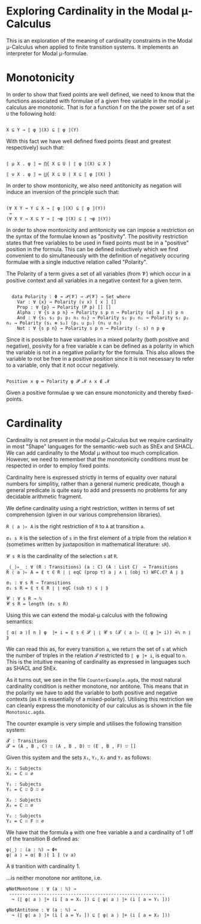 Exploring Cardinality in the Modal μ-Calculus 
==============================================

This is an exploration of the meaning of cardinality constraints in
the Modal μ-Calculus when applied to finite transition systems. It
implements an interpreter for Modal μ-formulae.

Monotonicity 
============

In order to show that fixed points are well defined, we need to know
that the functions associated with formulae of a given free variable
in the modal μ-calculus are monotonic. That is for a function f on
the the power set of a set `U` the following hold:

~~~

X ⊆ Y → ⟦ φ ⟧(X) ⊆ ⟦ φ ⟧(Y)

~~~

With this fact we have well defined fixed points (least and greatest
respectively) such that:

~~~

⟦ μ X . φ ⟧ ≔ ⋂{ X ⊆ U | ⟦ φ ⟧(X) ⊆ X }

⟦ ν X . φ ⟧ ≔ ⋃{ X ⊆ U | X ⊆ ⟦ φ ⟧(X) }

~~~ 

In order to show montonicity, we also need antitonicity as negation
will induce an inversion of the principle such that:

~~~

(∀ X Y → Y ⊆ X → ⟦ φ ⟧(X) ⊆ ⟦ φ ⟧(Y))
 → 
(∀ X Y → X ⊆ Y → ⟦ ¬φ ⟧(X) ⊆ ⟦ ¬φ ⟧(Y))

~~~

In order to show montonicity and antitonicity we can impose a
restriction on the syntax of the formulae known as "positivity". The
positivity restriction states that free variables to be used in fixed
points must be in a "positive" position in the formula. This can be
defined inductively which we find convenient to do simultaneously with
the definition of negatively occuring formulae with a single inductive
relation called "Polarity".

The Polarity of a term gives a set of all variables (from 𝓥) which
occur in a positive context and all variables in a negative context
for a given term.

~~~

  data Polarity : Φ → 𝒫(𝓥) → 𝒫(𝓥) → Set where
    Var : ∀ {x} → Polarity (v x) [ x ] []
    Prop : ∀ {p} → Polarity (P p) [] []
    Alpha : ∀ {s a p n} → Polarity s p n → Polarity (α[ a ] s) p n
    And : ∀ {s₁ s₂ p₁ p₂ n₁ n₂} → Polarity s₁ p₁ n₁ → Polarity s₂ p₂ n₂ → Polarity (s₁ ⊗ s₂) (p₁ ∪ p₂) (n₁ ∪ n₂)
    Not : ∀ {s p n} → Polarity s p n → Polarity (- s) n p φ

~~~ 

Since it is possible to have variables in a mixed polarity (both
positive and negative), posivity for a free variable x can be defined
as a polarity in which the variable is not in a negative poliarity for
the formula. This also allows the variable to not be free in a
positive position since it is not necessary to refer to a variable,
only that it not occur negatively.

~~~

Positive x φ ≔ Polarity φ 𝓟 𝓝 ∧ x ∉ 𝓝

~~~

Given a positive formulae φ we can ensure monotonicity and thereby
fixed-points.

Cardinality 
===========

Cardinality is not present in the modal μ-Calculus but we require
cardinality in most "Shape" languages for the semantic-web such as
ShEx and SHACL. We can add cardinality to the Modal μ without too much
complication. However, we need to remember that the monotonicity
conditions must be respected in order to employ fixed points. 

Cardinality here is expressed strictly in terms of equality over
natural numbers for simplitiy, rather than a general numeric
predicate, though a general predicate is quite easy to add and
pressents no problems for any decidable arithmetic fragment.

We define cardinality using a right restriction, written in terms of
set comprehension (given in our various comprehension libraries). 

`R ⟨ a ⟩▹ A` is the right restriction of `R` to `A` at transition `a`. 

`σ₁ s R` is the selection of `s` in the first element of a triple from
the relation `R` (sometimes written by juxtaposition in mathematical
literature: `sR`).

`𝓒 s R` is the cardinality of the selection `s` at `R`.

~~~
_⟨_⟩▹_ : ∀ (R : Transitions) (a : C) (A : List C)  → Transitions
R ⟨ a ⟩▹ A = ⟪ τ ∈ R ∣ ⌊ eqC (prop τ) a ⌋ ∧ ⌊ (obj τ) WFC.∈? A ⌋ ⟫

σ₁ : ∀ s R → Transitions
σ₁ s R = ⟪ τ ∈ R ∣ ⌊ eqC (sub τ) s ⌋ ⟫

𝓒 : ∀ s R → ℕ
𝓒 s R = length (σ₁ s R)
~~~

Using this we can extend the modal-μ calculus with the following semantics: 

~~~
⟦ α⟨ a ⟩⁅ n ⁆ φ  ⟧+ i = ⟪ s ∈ 𝓢 ∣ ⌊ 𝓒 s (𝓣 ⟨ a ⟩▹ (⟦ φ ⟧+ i)) ≟ℕ n ⌋ ⟫
~~~

We can read this as, for every transition `a`, we return the set of
`s` at which the number of triples in the relation `𝓣` restricted to
`⟦ φ ⟧+ i`, is equal to `n`. This is the intuitive meaning of
cardinality as expressed in languages such as SHACL and ShEx.

As it turns out, we see in the file `CounterExample.agda`, the most
natural cardinality condition is neither monotone, nor antitone. This
means that in the polarity we have to add the variable to both
positive and negative contexts (as it is essentially of a
mixed-polarity). Utilising this restriction we can cleanly express the
monotonicity of our calculus as is shown in the file `Monotonic.agda`.

The counter example is very simple and utilises the following
transition system:

~~~
𝓣 : Transitions
𝓣 = (A , B , C) ∷ (A , B , D) ∷ (E , B , F) ∷ []
~~~

Given this system and the sets `X₁`, `Y₁`, `X₂` and `Y₂` as follows: 

~~~
X₁ : Subjects
X₁ = C ∷ ∅

Y₁ : Subjects
Y₁ = C ∷ D ∷ ∅

X₂ : Subjects
X₂ = C ∷ ∅

Y₂ : Subjects
Y₂ = C ∷ F ∷ ∅
~~~

We have that the formula `φ` with one free variable a and a
cardinality of 1 off of the transition B defined as:

~~~
φ⟨_⟩ : (a : ℕ) → Φ+
φ⟨ a ⟩ = α⟨ B ⟩⁅ 1 ⁆ (v a)
~~~

A `B` tranition with cardinality 1.

...is neither monotone nor antitone, i.e.

~~~
φNotMonotone : ∀ (a : ℕ) → 
 ----------------------------------------------------------
  ¬ (⟦ φ⟨ a ⟩ ⟧+ (i [ a ≔ X₁ ]) ⊆ ⟦ φ⟨ a ⟩ ⟧+ (i [ a ≔ Y₁ ]))

φNotAntitone : ∀ (a : ℕ) →
  ¬ (⟦ φ⟨ a ⟩ ⟧+ (i [ a ≔ Y₂ ]) ⊆ ⟦ φ⟨ a ⟩ ⟧+ (i [ a ≔ X₂ ]))
~~~



